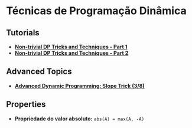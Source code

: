 # Técnicas de Programação Dinâmica

## Tutorials

- **[Non-trivial DP Tricks and Techniques - Part 1](https://codeforces.com/blog/entry/47764)**
- **[Non-trivial DP Tricks and Techniques - Part 2](https://codeforces.com/blog/entry/67679)**

## Advanced Topics

- **[Advanced Dynamic Programming: Slope Trick (3/8)](https://codeforces.com/blog/entry/103222)**

## Properties

- **Propriedade do valor absoluto:** `abs(A) = max(A, -A)`